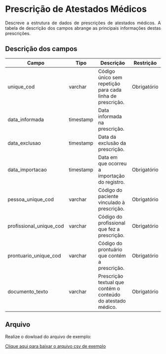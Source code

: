 # Prescrição de Atestados Médicos
<p align="justify"> 
Descreve a estrutura de dados de prescrições de atestados médicos. A tabela de descrição dos campos abrange as principais informações destas prescrições.
 </p>

 ## Descrição dos campos

| Campo                             | Tipo      | Descrição                                                                 | Restrição   |
|-----------------------------------|-----------|--------------------------------------------------------------------------|--------------|
| unique_cod                        | varchar   | Código único sem repetição para cada linha de prescrição.                 | Obrigatório |
| data_informada                    | timestamp | Data informada na prescrição.                                             |             |
| data_exclusao                     | timestamp | Data da exclusão da prescrição.                                           |             |
| data_importacao                   | timestamp | Data em que ocorreu a importação do registro.                             | Obrigatório |
| pessoa_unique_cod                 | varchar   | Código do paciente vinculado à prescrição.                                | Obrigatório |
| profissional_unique_cod           | varchar   | Código do profissional que fez a prescrição.                              | Obrigatório |
| prontuario_unique_cod             | varchar   | Código do prontuário que contém a prescrição.                             | Obrigatório |
| documento_texto                   | varchar   | Prescrição textual que contém o conteúdo do atestado médico.              | Obrigatório |

## Arquivo
<p align="justify">Realize o dowload do arquivo de exemplo:</p>

[Clique aqui para baixar o arquivo csv de exemplo](arquivos_exemplos/prescricao_atestados.csv ':ignore')
